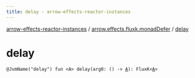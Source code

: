 ```yaml
---
title: delay - arrow-effects-reactor-instances
---
```


[arrow-effects-reactor-instances](../index.html) / [arrow.effects.fluxk.monadDefer](index.html) / [delay](./delay.html)

# delay

`@JvmName("delay") fun <A> delay(arg0: () -> `[`A`](delay.html#A)`): FluxK<`[`A`](delay.html#A)`>`
